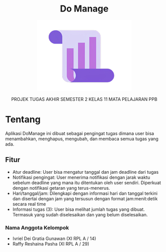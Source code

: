 <h1 align="center">Do Manage</h1>

<p align="center">
  <img src="https://raw.githubusercontent.com/Ivriel/Ivriel/main/logoscreen.png" />
</p>


<p align="center">PROJEK TUGAS AKHIR SEMESTER 2 KELAS 11 MATA PELAJARAN PPB</p>

# Tentang
Aplikasi DoManage ini dibuat sebagai pengingat tugas dimana user bisa menambahkan, menghapus, mengubah, dan membaca semua tugas yang ada. 

## Fitur
- Atur deadline: User bisa mengatur tanggal dan jam deadline dari tugas
- Notifikasi pengingat: User menerima notifikasi dengan jarak waktu sebelum deadline yang mana itu ditentukan oleh user sendiri. Diperkuat dengan notifikasi getaran yang terus-menerus.
- Hari/tanggal/jam: Dilengkapi dengan informasi hari dan tanggal terkini dan disertai dengan jam yang tersusun dengan format jam:menit:detik secara real time
- Informasi tugas (3): User bisa melihat jumlah tugas yang dibuat. Termasuk yang sudah diselesaikan dan yang belum diselesaikan.

### Nama Anggota Kelompok
- Ivriel Dei Gratia Gunawan (XI RPL A / 14)
- Raffy Reshaina Pasha (XI RPL A / 29)
